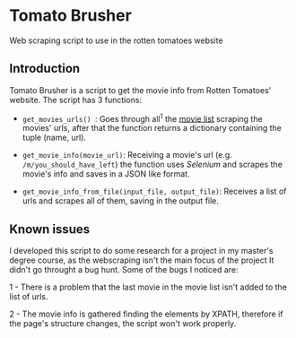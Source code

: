 # Tomato Brusher
Web scraping script to use in the rotten tomatoes website


## Introduction

Tomato Brusher is a script to get the movie info from Rotten Tomatoes' website. The script has 3 functions:

* `get_movies_urls() `: Goes through all<sup>1</sup> the [movie list](https://www.rottentomatoes.com/browse/dvd-streaming-all/) scraping the movies' urls, after that the function returns a dictionary containing the tuple (name, url).

* `get_movie_info(movie_url)`: Receiving a movie's url (e.g. `/m/you_should_have_left`) the function uses _Selenium_ and scrapes the movie's info and saves in a JSON like format.

* `get_movie_info_from_file(input_file, output_file)`: Receives a list of urls and scrapes all of them, saving in the output file.


## Known issues

I developed this script to do some research for a project in my master's degree course, as the webscraping isn't the main focus of the project It didn't go throught a bug hunt. Some of the bugs I noticed are:

1 - There is a problem that the last movie in the movie list isn't added to the list of urls.

2 - The movie info is gathered finding the elements by XPATH, therefore if the page's structure changes, the script won't work properly.

